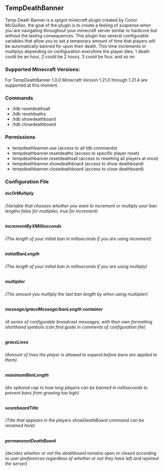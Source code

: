 ## TempDeathBanner
Temp Death Banner is a spigot minecraft plugin created by Conor McQuillan, the goal of the plugin is to create a feeling of suspense when you are navigating throughout your minecraft server similar to hardcore but without the lasting consequences. This plugin has several configurable variables that allow you to set a temporary amount of time that players will be automatically banned for upon their death. This time increments or multiplys depending on configuration everytime the player dies. 1 death could be an hour, 2 could be 2 hours, 3 could be four. and so on

### Supported Minecraft Versions:
For TempDeathBanner 1.0.0 Minecraft Version 1.21.0 through 1.21.4 are supported at this moment.

### Commands
- /tdb resetdeathsall
- /tdb resetdeaths <playername>
- /tdb showdeathboard
- /tdb closedeathboard
### Permissions
- tempdeathbanner.use (access to all tdb commands)
- tempdeathbanner.resetdeaths (access to specific player reset)
- tempdeathbanner.resetdeathsall (access to resetting all players at once)
- tempdeathbanner.showdeathboard (access to show deathboard)
- tempdeathbanner.closedeathboard (access to close deathboard)
### Configuration File
##### incOrMultiply
###### (Variable that chooses whether you want to increment or multiply your ban lengths false for multiplier, true for increment)
##### incrementByXMilliseconds
###### (The length of your initial ban in milliseconds if you are using increment)
##### initialBanLength
###### (The length of your initial ban in milliseconds if you are using multiply)
##### multiplier
###### (The amount you multiply the last ban length by when using multiplier)
##### message/graceMessage/banLength container
###### (A series of configurable broadcast messages, with their own formatting shorthand symbols (can find guide in comments of configuration file)
##### graceLives
###### (Amount of lives the player is allowed to expend before bans are applied to them)
##### maximumBanLength
###### (An optional cap to how long players can be banned in milliseconds to prevent bans from growing too high)
##### scoreboardTitle
###### (Title that appears in the players showDeathBoard command can be renamed here)
##### permanenetDeathBoard
###### (decides whether or not the deathboard remains open or closed according to user preferences regardless of whether or not they have left and rejoined the server)






